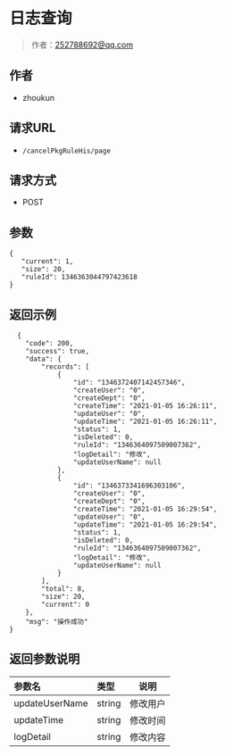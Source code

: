 # 日志查询

> 作者：252788692@qq.com

## 作者

- zhoukun

## 请求URL
- ` /cancelPkgRuleHis/page `
  
## 请求方式
- POST 

## 参数

 ``` 
{
    "current": 1,
    "size": 20,
    "ruleId": 1346363044797423618
}

 ```

## 返回示例 

``` 
  {
    "code": 200,
    "success": true,
    "data": {
        "records": [
            {
                "id": "1346372407142457346",
                "createUser": "0",
                "createDept": "0",
                "createTime": "2021-01-05 16:26:11",
                "updateUser": "0",
                "updateTime": "2021-01-05 16:26:11",
                "status": 1,
                "isDeleted": 0,
                "ruleId": "1346364097509007362",
                "logDetail": "修改",
                "updateUserName": null
            },
            {
                "id": "1346373341696303106",
                "createUser": "0",
                "createDept": "0",
                "createTime": "2021-01-05 16:29:54",
                "updateUser": "0",
                "updateTime": "2021-01-05 16:29:54",
                "status": 1,
                "isDeleted": 0,
                "ruleId": "1346364097509007362",
                "logDetail": "修改",
                "updateUserName": null
            }
        ],
        "total": 8,
        "size": 20,
        "current": 0
    },
    "msg": "操作成功"
}
```

## 返回参数说明 

|参数名|类型|说明|
|:-----  |:-----|-----                           |
|updateUserName |string   |修改用户  |
|updateTime |string   |修改时间  |
|logDetail |string   |修改内容  |